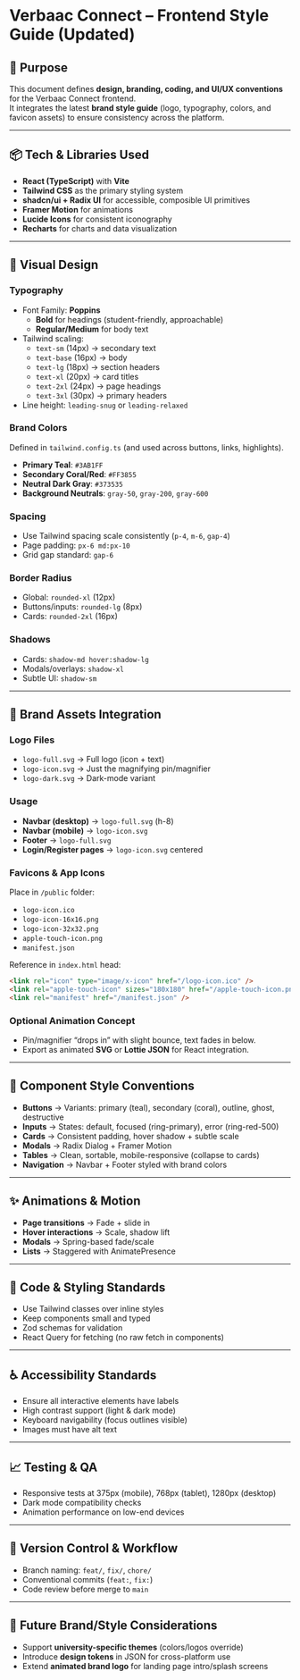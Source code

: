 # Verbaac Connect – Frontend Style Guide (Updated)

## 🎯 Purpose

This document defines **design, branding, coding, and UI/UX conventions** for the Verbaac Connect frontend.  
It integrates the latest **brand style guide** (logo, typography, colors, and favicon assets) to ensure consistency across the platform.

---

## 📦 Tech & Libraries Used

- **React (TypeScript)** with **Vite**
- **Tailwind CSS** as the primary styling system
- **shadcn/ui + Radix UI** for accessible, composible UI primitives
- **Framer Motion** for animations
- **Lucide Icons** for consistent iconography
- **Recharts** for charts and data visualization

---

## 🎨 Visual Design

### Typography
- Font Family: **Poppins**
  - **Bold** for headings (student-friendly, approachable)
  - **Regular/Medium** for body text
- Tailwind scaling:
  - `text-sm` (14px) → secondary text
  - `text-base` (16px) → body
  - `text-lg` (18px) → section headers
  - `text-xl` (20px) → card titles
  - `text-2xl` (24px) → page headings
  - `text-3xl` (30px) → primary headers
- Line height: `leading-snug` or `leading-relaxed`

### Brand Colors
Defined in `tailwind.config.ts` (and used across buttons, links, highlights).

- **Primary Teal**: `#3AB1FF`
- **Secondary Coral/Red**: `#FF3855`
- **Neutral Dark Gray**: `#373535`
- **Background Neutrals**: `gray-50`, `gray-200`, `gray-600`

### Spacing
- Use Tailwind spacing scale consistently (`p-4`, `m-6`, `gap-4`)
- Page padding: `px-6 md:px-10`
- Grid gap standard: `gap-6`

### Border Radius
- Global: `rounded-xl` (12px)
- Buttons/inputs: `rounded-lg` (8px)
- Cards: `rounded-2xl` (16px)

### Shadows
- Cards: `shadow-md hover:shadow-lg`
- Modals/overlays: `shadow-xl`
- Subtle UI: `shadow-sm`

---

## 🧩 Brand Assets Integration

### Logo Files
- `logo-full.svg` → Full logo (icon + text)
- `logo-icon.svg` → Just the magnifying pin/magnifier
- `logo-dark.svg` → Dark-mode variant

### Usage
- **Navbar (desktop)** → `logo-full.svg` (h-8)
- **Navbar (mobile)** → `logo-icon.svg`
- **Footer** → `logo-full.svg`
- **Login/Register pages** → `logo-icon.svg` centered

### Favicons & App Icons
Place in `/public` folder:
- `logo-icon.ico`
- `logo-icon-16x16.png`
- `logo-icon-32x32.png`
- `apple-touch-icon.png`
- `manifest.json`

Reference in `index.html` head:
```html
<link rel="icon" type="image/x-icon" href="/logo-icon.ico" />
<link rel="apple-touch-icon" sizes="180x180" href="/apple-touch-icon.png" />
<link rel="manifest" href="/manifest.json" />
```

### Optional Animation Concept
- Pin/magnifier “drops in” with slight bounce, text fades in below.  
- Export as animated **SVG** or **Lottie JSON** for React integration.

---

## 🧩 Component Style Conventions

- **Buttons** → Variants: primary (teal), secondary (coral), outline, ghost, destructive
- **Inputs** → States: default, focused (ring-primary), error (ring-red-500)
- **Cards** → Consistent padding, hover shadow + subtle scale
- **Modals** → Radix Dialog + Framer Motion
- **Tables** → Clean, sortable, mobile-responsive (collapse to cards)
- **Navigation** → Navbar + Footer styled with brand colors

---

## ✨ Animations & Motion

- **Page transitions** → Fade + slide in
- **Hover interactions** → Scale, shadow lift
- **Modals** → Spring-based fade/scale
- **Lists** → Staggered with AnimatePresence

---

## 📐 Code & Styling Standards

- Use Tailwind classes over inline styles
- Keep components small and typed
- Zod schemas for validation
- React Query for fetching (no raw fetch in components)

---

## ♿ Accessibility Standards

- Ensure all interactive elements have labels
- High contrast support (light & dark mode)
- Keyboard navigability (focus outlines visible)
- Images must have alt text

---

## 📈 Testing & QA

- Responsive tests at 375px (mobile), 768px (tablet), 1280px (desktop)
- Dark mode compatibility checks
- Animation performance on low-end devices

---

## 🧠 Version Control & Workflow

- Branch naming: `feat/`, `fix/`, `chore/`
- Conventional commits (`feat:`, `fix:`)
- Code review before merge to `main`

---

## 🚀 Future Brand/Style Considerations

- Support **university-specific themes** (colors/logos override)
- Introduce **design tokens** in JSON for cross-platform use
- Extend **animated brand logo** for landing page intro/splash screens
